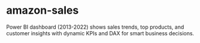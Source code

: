 # amazon-sales
Power BI dashboard (2013-2022) shows sales trends, top products, and customer insights with dynamic KPIs and DAX for smart business decisions.
